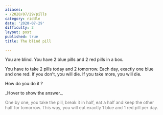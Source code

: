 ```yaml
---
aliases:
- /2020/07/29/pills
category: riddle
date: '2020-07-29'
difficulty: 2
layout: post
published: true
title: The blind pill

---
```


You are blind. 
You have 2 blue pills and 2 red pills in a box. 

You have to take 2 pills today and 2 tomorrow. Each day, exactly one blue and one red. 
If you don't, you will die. If you take more, you will die. 

How do you do it ?

<div markdown="1" class='answer-title'>_Hover to show the answer._
</div>
<div class='answer-wrapper'>
<div markdown="1" class='answer' style="color: grey">

One by one, you take the pill, break it in half, eat a half and keep the other half for tomorrow. 
This way, you will eat exactly 1 blue and 1 red pill per day. 


</div>
</div>

